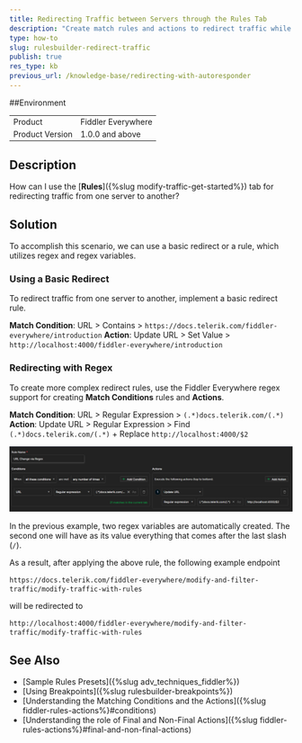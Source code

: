 ```yaml
---
title: Redirecting Traffic between Servers through the Rules Tab
description: "Create match rules and actions to redirect traffic while using regex variables with the Fiddler Everywhere local proxy."
type: how-to
slug: rulesbuilder-redirect-traffic
publish: true
res_type: kb
previous_url: /knowledge-base/redirecting-with-autoresponder
---
```



##Environment

|   |   |
|---|---|
| Product   | Fiddler Everywhere |
| Product Version | 1.0.0 and above  |

## Description

How can I use the [**Rules**]({%slug modify-traffic-get-started%}) tab for redirecting traffic from one server to another?

## Solution

To accomplish this scenario, we can use a basic redirect or a rule, which utilizes regex and regex variables.

### Using a Basic Redirect

To redirect traffic from one server to another, implement a basic redirect rule.

**Match Condition**: URL > Contains > `https://docs.telerik.com/fiddler-everywhere/introduction`
**Action**: Update URL > Set Value > `http://localhost:4000/fiddler-everywhere/introduction`

### Redirecting with Regex

To create more complex redirect rules, use the Fiddler Everywhere regex support for creating **Match Conditions** rules and **Actions**.

**Match Condition**: URL > Regular Expression > `(.*)docs.telerik.com/(.*)`
**Action**: Update URL > Regular Expression > Find `(.*)docs.telerik.com/(.*)` + Replace `http://localhost:4000/$2`

![Creating a rule that uses regular expression to change an URL](../images/kb/regex/rule-with-regex.png)


In the previous example, two regex variables are automatically created. The second one will have as its value everything that comes after the last slash (`/`).

As a result, after applying the above rule, the following example endpoint
```
https://docs.telerik.com/fiddler-everywhere/modify-and-filter-traffic/modify-traffic-with-rules
```
will be redirected to
```
http://localhost:4000/fiddler-everywhere/modify-and-filter-traffic/modify-traffic-with-rules
```

## See Also

- [Sample Rules Presets]({%slug adv_techniques_fiddler%})
- [Using Breakpoints]({%slug rulesbuilder-breakpoints%})
- [Understanding the Matching Conditions and the Actions]({%slug fiddler-rules-actions%}#conditions)
- [Understanding the role of Final and Non-Final Actions]({%slug fiddler-rules-actions%}#final-and-non-final-actions)